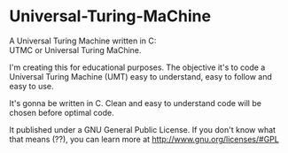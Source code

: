 Universal-Turing-MaChine
========================

A Universal Turing Machine written in C:	
	UTMC or Universal Turing MaChine.

I'm creating this for educational purposes. The objective it's to code a Universal Turing Machine (UMT) easy to understand, easy to follow and easy to use.

It's gonna be written in C. Clean and easy to understand code will be chosen before optimal code.

It published under a GNU General Public License. If you don't know what that means (??), you can learn more at http://www.gnu.org/licenses/#GPL 
